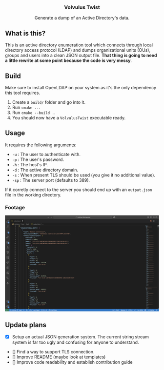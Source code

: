<div align="center">
  <h3 align="center">Volvulus Twist</h3>
  <p align="center">Generate a dump of an Active Directory's data.</p>
</div>

## What is this?

This is an active directory enumeration tool which connects through local directory access protocol (LDAP) and dumps organizational units (OUs), groups and users into a clean JSON output file. **That thing is going to need a little rewrite at some point because the code is very messy**.

## Build

Make sure to install OpenLDAP on your system as it's the only dependency this tool requires.

1. Create a `build/` folder and go into it.
2. Run `cmake ..`.
3. Run `cmake --build .`.
4. You should now have a `VolvulusTwist` executable ready.

## Usage

It requires the following arguments:

- `-u` : The user to authenticate with.
- `-p` : The user's password.
- `-h` : The host's IP.
- `-d` : The active directory domain.
- `-s` : When present TLS should be used (you give it no additional value).
- `-sp` : The server port (defaults to 389).

If it corretly connect to the server you should end up with an `output.json` file in the working directory.

### Footage

![Output JSON](../repo/volvulus-twist-output-preview.png)

## Update plans

- [x] Setup an actual JSON generation system. The current string stream system is far too ugly and confusing for anyone to understand.
- [] Find a way to support TLS connection.
- [] Improve README (maybe look at templates)
- [] Improve code readability and establish contribution guide
